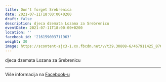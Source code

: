 ```yaml
---
title: Don't forget Srebrenica
date: 2021-07-11T18:00:00+0200
draft: false
description: djeca dzemata Lozana za Srebrenicu
eventDate: 2021-07-11T18:00:00+0200
location: ''
facebook_id: '216159003711963'
weight: 30
image: https://scontent-sjc3-1.xx.fbcdn.net/v/t39.30808-6/467911425_8702124949883247_8451066247417132989_n.jpg?_nc_cat=103&ccb=1-7&_nc_sid=9e60e4&_nc_ohc=vAsShlgLGckQ7kNvwFwLjYw&_nc_oc=Adnq8i5DhSNszx5d17NpnVCUd_yT80nunYNo6S1ufL96Klk-q5Pd0S24XrCukhBMM8Y&_nc_zt=23&_nc_ht=scontent-sjc3-1.xx&edm=ABTKTjYEAAAA&_nc_gid=78JdQQT08qhjrcdtVP6q7Q&oh=00_AfQznsNoFUtsPs87lCyWB9t8vJmB1fPkT1v629kdrW2GOQ&oe=68878FD9
---
```


djeca dzemata Lozana za Srebrenicu

---

Više informacija na [Facebook-u](https://facebook.com/events/216159003711963)